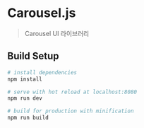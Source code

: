 # Carousel.js

> Carousel UI 라이브러리

## Build Setup

``` bash
# install dependencies
npm install

# serve with hot reload at localhost:8080
npm run dev

# build for production with minification
npm run build
```